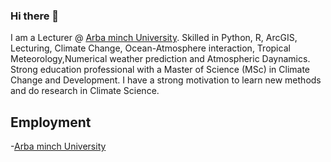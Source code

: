 ### Hi there 👋

I am a Lecturer @ [Arba minch University](https://www.amu.edu.et/). Skilled in Python, R, ArcGIS, Lecturing, Climate Change, Ocean-Atmosphere interaction, Tropical Meteorology,Numerical weather prediction and Atmospheric Daynamics. Strong education professional with a Master of Science (MSc) in Climate Change and Development. I have a strong motivation to learn new methods and do research in Climate Science.


## Employment
-[Arba minch University](https://www.amu.edu.et/)




